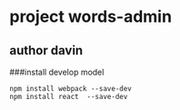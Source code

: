 # project words-admin
## author davin

###install develop model

    npm install webpack --save-dev
    npm install react  --save-dev
    
